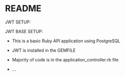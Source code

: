 # README

JWT SETUP:

JWT BASE SETUP:

* This is a basic Ruby API application using PostgreSQL
* JWT is installed in the GEMFILE
* Majority of code is in the application_controller.rb file

* ...
